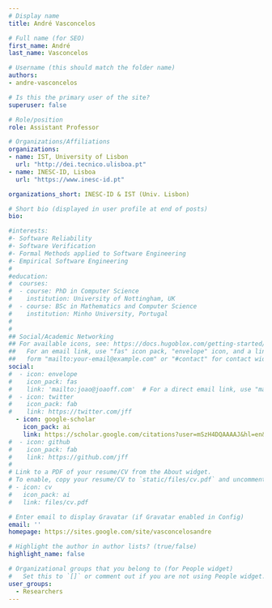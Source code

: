 ```yaml
---
# Display name
title: André Vasconcelos

# Full name (for SEO)
first_name: André
last_name: Vasconcelos

# Username (this should match the folder name)
authors:
- andre-vasconcelos

# Is this the primary user of the site?
superuser: false

# Role/position
role: Assistant Professor

# Organizations/Affiliations
organizations:
- name: IST, University of Lisbon
  url: "http://dei.tecnico.ulisboa.pt"
- name: INESC-ID, Lisboa
  url: "https://www.inesc-id.pt"

organizations_short: INESC-ID & IST (Univ. Lisbon)

# Short bio (displayed in user profile at end of posts)
bio: 

#interests:
#- Software Reliability
#- Software Verification
#- Formal Methods applied to Software Engineering
#- Empirical Software Engineering
#
#education:
#  courses:
#  - course: PhD in Computer Science
#    institution: University of Nottingham, UK
#  - course: BSc in Mathematics and Computer Science
#    institution: Minho University, Portugal
#
#
## Social/Academic Networking
## For available icons, see: https://docs.hugoblox.com/getting-started/page-builder/#icons
##   For an email link, use "fas" icon pack, "envelope" icon, and a link in the
##   form "mailto:your-email@example.com" or "#contact" for contact widget.
social:
#  - icon: envelope
#    icon_pack: fas
#    link: 'mailto:joao@joaoff.com'  # For a direct email link, use "mailto:joao@joaoff.com".
#  - icon: twitter
#    icon_pack: fab
#    link: https://twitter.com/jff
  - icon: google-scholar
    icon_pack: ai
    link: https://scholar.google.com/citations?user=mSzH4DQAAAAJ&hl=en&oi=ao
#  - icon: github
#    icon_pack: fab
#    link: https://github.com/jff
#    
# Link to a PDF of your resume/CV from the About widget.
# To enable, copy your resume/CV to `static/files/cv.pdf` and uncomment the lines below.
# - icon: cv
#   icon_pack: ai
#   link: files/cv.pdf

# Enter email to display Gravatar (if Gravatar enabled in Config)
email: ''
homepage: https://sites.google.com/site/vasconcelosandre

# Highlight the author in author lists? (true/false)
highlight_name: false

# Organizational groups that you belong to (for People widget)
#   Set this to `[]` or comment out if you are not using People widget.
user_groups:
  - Researchers
---
```

